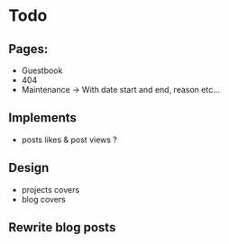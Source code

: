 # Todo

## Pages:
- Guestbook
- 404
- Maintenance -> With date start and end, reason etc...

## Implements
- posts likes & post views ?

## Design
- projects covers
- blog covers

## Rewrite blog posts
